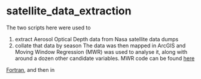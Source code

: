 # satellite_data_extraction
The two scripts here were used to  
1) extract Aerosol Optical Depth data from Nasa satellite data dumps  
2) collate that data by season
The data was then mapped in ArcGIS and Moving Window Regression (MWR) was used to analyse it, along with around a dozen other candidate variables. MWR code can be found [here](https://github.com/PKFlemming/MovingWindowRegression)

[Fortran](https://www.whoi.edu/science/PO/people/jprice/website/projects_upperocean.html), and then in
